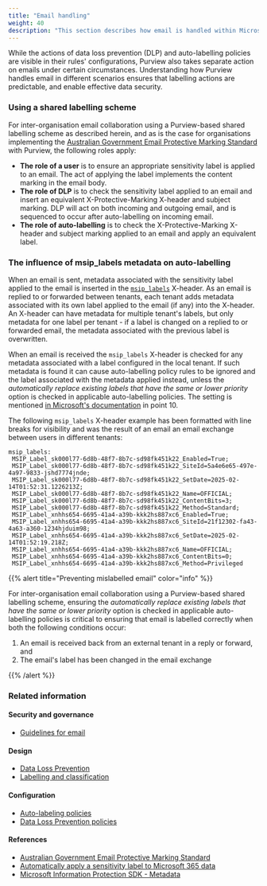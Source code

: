 ```yaml
---
title: "Email handling"
weight: 40
description: "This section describes how email is handled within Microsoft Purview for system(s) built using ASD's Blueprint for Secure Cloud."
---
```


While the actions of data loss prevention (DLP) and auto-labelling policies are visible in their rules' configurations, Purview also takes separate action on emails under certain circumstances. Understanding how Purview handles email in different scenarios ensures that labelling actions are predictable, and enable effective data security.

### Using a shared labelling scheme

For inter-organisation email collaboration using a Purview-based shared labelling scheme as described herein, and as is the case for organisations implementing the [Australian Government Email Protective Marking Standard](https://www.protectivesecurity.gov.au/publications-library/australian-government-email-protective-marking-standard) with Purview, the following roles apply:

- **The role of a user** is to ensure an appropriate sensitivity label is applied to an email. The act of applying the label implements the content marking in the email body.
- **The role of DLP** is to check the sensitivity label applied to an email and insert an equivalent X-Protective-Marking X-header and subject marking. DLP will act on both incoming and outgoing email, and is sequenced to occur after auto-labelling on incoming email.
- **The role of auto-labelling** is to check the X-Protective-Marking X-header and subject marking applied to an email and apply an equivalent label.

### The influence of msip_labels metadata on auto-labelling

When an email is sent, metadata associated with the sensitivity label applied to the email is inserted in the [`msip_labels`](https://learn.microsoft.com/en-au/information-protection/develop/concept-mip-metadata) X-header. As an email is replied to or forwarded between tenants, each tenant adds metadata associated with its own label applied to the email (if any) into the X-header. An X-header can have metadata for multiple tenant's labels, but only metadata for one label per tenant - if a label is changed on a replied to or forwarded email, the metadata associated with the previous label is overwritten.

When an email is received the `msip_labels` X-header is checked for any metadata associated with a label configured in the local tenant. If such metadata is found it can cause auto-labelling policy rules to be ignored and the label associated with the metadata applied instead, unless the _automatically replace existing labels that have the same or lower priority_ option is checked in applicable auto-labelling policies. The setting is mentioned [in Microsoft's documentation](https://learn.microsoft.com/en-au/purview/apply-sensitivity-label-automatically#creating-an-auto-labeling-policy) in point 10.

The following `msip_labels` X-header example has been formatted with line breaks for visibility and was the result of an email an email exchange between users in different tenants:

```code
msip_labels:
 MSIP_Label_sk000l77-6d8b-48f7-8b7c-sd98fk451k22_Enabled=True;
 MSIP_Label_sk000l77-6d8b-48f7-8b7c-sd98fk451k22_SiteId=5a4e6e65-497e-4a97-9833-jshd7774jnde;
 MSIP_Label_sk000l77-6d8b-48f7-8b7c-sd98fk451k22_SetDate=2025-02-14T01:52:31.1226213Z;
 MSIP_Label_sk000l77-6d8b-48f7-8b7c-sd98fk451k22_Name=OFFICIAL;
 MSIP_Label_sk000l77-6d8b-48f7-8b7c-sd98fk451k22_ContentBits=3;
 MSIP_Label_sk000l77-6d8b-48f7-8b7c-sd98fk451k22_Method=Standard;
 MSIP_Label_xnhhs654-6695-41a4-a39b-kkk2hs887xc6_Enabled=True;
 MSIP_Label_xnhhs654-6695-41a4-a39b-kkk2hs887xc6_SiteId=21f12302-fa43-4a63-a360-1234hjduim98;
 MSIP_Label_xnhhs654-6695-41a4-a39b-kkk2hs887xc6_SetDate=2025-02-14T01:52:19.218Z;
 MSIP_Label_xnhhs654-6695-41a4-a39b-kkk2hs887xc6_Name=OFFICIAL;
 MSIP_Label_xnhhs654-6695-41a4-a39b-kkk2hs887xc6_ContentBits=0;
 MSIP_Label_xnhhs654-6695-41a4-a39b-kkk2hs887xc6_Method=Privileged
```

{{% alert title="Preventing mislabelled email" color="info" %}}

For inter-organisation email collaboration using a Purview-based shared labelling scheme, ensuring the _automatically replace existing labels that have the same or lower priority_ option is checked in applicable auto-labelling policies is critical to ensuring that email is labelled correctly when both the following conditions occur:

1. An email is received back from an external tenant in a reply or forward, and
1. The email's label has been changed in the email exchange

{{% /alert %}}

### Related information

#### Security and governance

- [Guidelines for email](/security-and-governance/system-security-plan/email)

#### Design

- [Data Loss Prevention](/design/shared-services/purview/data-loss-prevention)
- [Labelling and classification](/design/shared-services/purview/labelling-and-classification)

#### Configuration

- [Auto-labeling policies](/configuration/purview/information-protection/policies/auto-labeling-policies)
- [Data Loss Prevention policies](/configuration/purview/data-loss-prevention/policies)

#### References

- [Australian Government Email Protective Marking Standard](https://www.protectivesecurity.gov.au/publications-library/australian-government-email-protective-marking-standard)
- [Automatically apply a sensitivity label to Microsoft 365 data](https://learn.microsoft.com/en-au/purview/apply-sensitivity-label-automatically)
- [Microsoft Information Protection SDK - Metadata](https://learn.microsoft.com/en-au/information-protection/develop/concept-mip-metadata)
